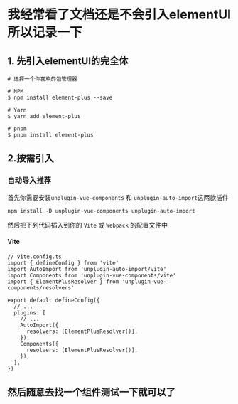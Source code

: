  # 我经常看了文档还是不会引入elementUI所以记录一下

## 1. 先引入elementUI的完全体

``` 
# 选择一个你喜欢的包管理器

# NPM
$ npm install element-plus --save

# Yarn
$ yarn add element-plus

# pnpm
$ pnpm install element-plus
```

## 2.按需引入

### 自动导入**推荐**

首先你需要安装`unplugin-vue-components` 和 `unplugin-auto-import`这两款插件

```` 
npm install -D unplugin-vue-components unplugin-auto-import
````

然后把下列代码插入到你的 `Vite` 或 `Webpack` 的配置文件中

#### Vite

```
// vite.config.ts
import { defineConfig } from 'vite'
import AutoImport from 'unplugin-auto-import/vite'
import Components from 'unplugin-vue-components/vite'
import { ElementPlusResolver } from 'unplugin-vue-components/resolvers'

export default defineConfig({
  // ...
  plugins: [
    // ...
    AutoImport({
      resolvers: [ElementPlusResolver()],
    }),
    Components({
      resolvers: [ElementPlusResolver()],
    }),
  ],
})
```

## 然后随意去找一个组件测试一下就可以了

